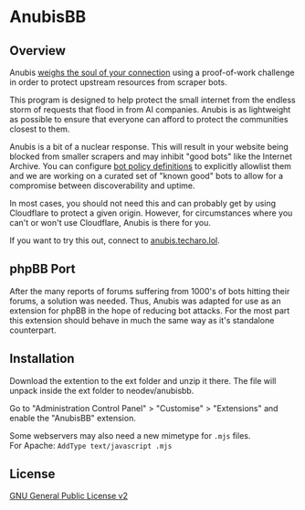 # AnubisBB

## Overview

Anubis [weighs the soul of your connection](https://en.wikipedia.org/wiki/Weighing_of_souls) using a proof-of-work challenge in order to protect upstream resources from scraper bots.

This program is designed to help protect the small internet from the endless storm of requests that flood in from AI companies. Anubis is as lightweight as possible to ensure that everyone can afford to protect the communities closest to them.

Anubis is a bit of a nuclear response. This will result in your website being blocked from smaller scrapers and may inhibit "good bots" like the Internet Archive. You can configure [bot policy definitions](./docs/docs/admin/policies.mdx) to explicitly allowlist them and we are working on a curated set of "known good" bots to allow for a compromise between discoverability and uptime.

In most cases, you should not need this and can probably get by using Cloudflare to protect a given origin. However, for circumstances where you can't or won't use Cloudflare, Anubis is there for you.

If you want to try this out, connect to [anubis.techaro.lol](https://anubis.techaro.lol).

## phpBB Port

After the many reports of forums suffering from 1000's of bots hitting their forums, a solution was needed. Thus, Anubis was adapted for use as an extension for phpBB in the hope of reducing bot attacks. For the most part this extension should behave in much the same way as it's standalone counterpart. 

## Installation

Download the extention to the ext folder and unzip it there. The file will unpack inside the ext folder to neodev/anubisbb.

Go to "Administration Control Panel" > "Customise" > "Extensions" and enable the "AnubisBB" extension.

Some webservers may also need a new mimetype for `.mjs` files.  
For Apache: `AddType text/javascript .mjs`

## License

[GNU General Public License v2](license.txt)
